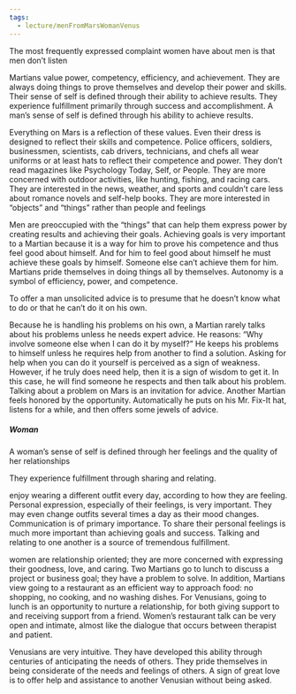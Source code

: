 ```yaml
---
tags:
  - lecture/menFromMarsWomanVenus
---
```

The most frequently expressed complaint women have about men is that
men don’t listen

Martians value power, competency, efficiency, and achievement. They are
always doing things to prove themselves and develop their power and skills.
Their sense of self is defined through their ability to achieve results. They
experience fulfillment primarily through success and accomplishment.
A man’s sense of self is defined
through his ability to achieve
results.

Everything on Mars is a reflection of these values. Even their dress is
designed to reflect their skills and competence. Police officers, soldiers,
businessmen, scientists, cab drivers, technicians, and chefs all wear
uniforms or at least hats to reflect their competence and power.
They don’t read magazines like Psychology Today, Self, or People. They
are more concerned with outdoor activities, like hunting, fishing, and racing
cars. They are interested in the news, weather, and sports and couldn’t care
less about romance novels and self-help books.
They are more interested in “objects” and “things” rather than people and
feelings

Men are preoccupied with the “things” that can
help them express power by creating results and achieving their goals.
Achieving goals is very important to a Martian because it is a way for
him to prove his competence and thus feel good about himself. And for him
to feel good about himself he must achieve these goals by himself.
Someone else can’t achieve them for him. Martians pride themselves in
doing things all by themselves. Autonomy is a symbol of efficiency, power,
and competence.

To offer a man unsolicited
advice is to presume that he
doesn’t know what to do or
that he can’t do it on his own.

Because he is handling his problems on his own, a Martian rarely talks
about his problems unless he needs expert advice. He reasons: “Why
involve someone else when I can do it by myself?” He keeps his problems
to himself unless he requires help from another to find a solution. Asking
for help when you can do it yourself is perceived as a sign of weakness.
However, if he truly does need help, then it is a sign of wisdom to get it.
In this case, he will find someone he respects and then talk about his
problem. Talking about a problem on Mars is an invitation for advice.
Another Martian feels honored by the opportunity. Automatically he puts on
his Mr. Fix-It hat, listens for a while, and then offers some jewels of advice.


##### Woman
A woman’s sense of self is
defined through her feelings
and the quality of her
relationships

They experience fulfillment through sharing and relating.

enjoy wearing a different outfit every
day, according to how they are feeling. Personal expression, especially of
their feelings, is very important. They may even change outfits several
times a day as their mood changes.
Communication is of primary importance. To share their personal
feelings is much more important than achieving goals and success. Talking
and relating to one another is a source of tremendous fulfillment.

women are relationship oriented; they are
more concerned with expressing their goodness, love, and caring. Two
Martians go to lunch to discuss a project or business goal; they have a
problem to solve. In addition, Martians view going to a restaurant as an
efficient way to approach food: no shopping, no cooking, and no washing
dishes. For Venusians, going to lunch is an opportunity to nurture a
relationship, for both giving support to and receiving support from a friend.
Women’s restaurant talk can be very open and intimate, almost like the
dialogue that occurs between therapist and patient.

Venusians are very intuitive. They have developed this ability through
centuries of anticipating the needs of others. They pride themselves in being
considerate of the needs and feelings of others. A sign of great love is to
offer help and assistance to another Venusian without being asked.

